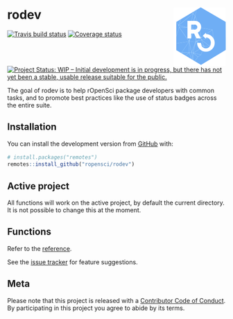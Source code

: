 # rodev <img src='man/figures/logo.png' align="right" height="134.5" />

[![Travis build status](https://travis-ci.com/ropensci/rodev.svg?branch=master)](https://travis-ci.com/ropensci/rodev) [![Coverage status](https://codecov.io/gh/ropensci/rodev/branch/master/graph/badge.svg)](https://codecov.io/github/ropensci/rodev?branch=master) [![Project Status: WIP – Initial development is in progress, but there has not yet been a stable, usable release suitable for the public.](http://www.repostatus.org/badges/latest/wip.svg)](http://www.repostatus.org/#wip)

The goal of rodev is to help rOpenSci package developers with common tasks, and to promote best practices like the use of status badges across the entire suite.

## Installation

You can install the development version from [GitHub](https://github.com/) with:

``` r
# install.packages("remotes")
remotes::install_github("ropensci/rodev")
```

## Active project

All functions will work on the active project, by default the current directory. It is not possible to change this at the moment.

## Functions

Refer to the [reference](https://docs.ropensci.org/rodev/reference/index.html).

See the [issue tracker](https://github.com/ropensci/rodev/issues) for feature suggestions.

## Meta

Please note that this project is released with a [Contributor Code of Conduct](CODE_OF_CONDUCT.md).
By participating in this project you agree to abide by its terms.

